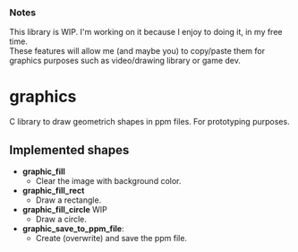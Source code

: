 ### Notes
This library is WIP. I'm working on it because I enjoy to doing it, in my free time.  
These features will allow me (and maybe you) to copy/paste them for graphics purposes such as video/drawing library or game dev.
# graphics
C library to draw geometrich shapes in ppm files.
For prototyping purposes.
## Implemented shapes
- **graphic_fill**
  - Clear the image with background color.  
- **graphic_fill_rect**
  - Draw a rectangle.  
- **graphic_fill_circle** WIP
  - Draw a circle.
- **graphic_save_to_ppm_file**: 
  - Create (overwrite) and save the ppm file.  
